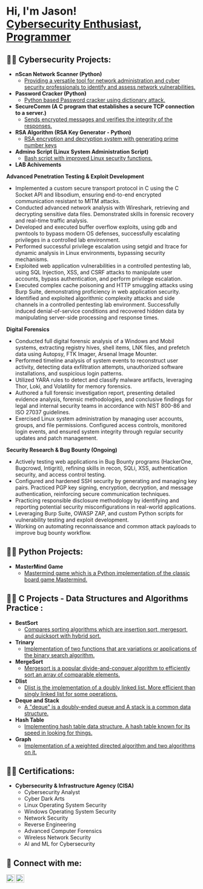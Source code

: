 <h1>Hi, I'm Jason! <br/><a href="https://www.linkedin.com/in/jasonaksu/">Cybersecurity Enthusiast</a>, <a href="https://github.com/jasonaksu">Programmer</a>

<h2>👨‍💻 Cybersecurity Projects:</h2>

- <b>nScan Network Scanner (Python)</b>
  - [Providing a versatile tool for network administration and cyber security professionals to identify and assess network vulnerabilities.](https://github.com/jasonaksu/CY_Projects/tree/main/nScan)
- <b>Password Cracker (Python)</b>
  - [Python based Password cracker using dictionary attack.](https://github.com/jasonaksu/CY_Projects/tree/main/passCracker)
- <b>SecureComm (A C program that establishes a secure TCP connection to a server.) </b>
  - [Sends encrypted messages and verifies the integrity of the responses.](https://github.com/jasonaksu/CY_Projects/tree/main/SecureComm)
- <b>RSA Algorithm (RSA Key Generator - Python) </b>
  - [RSA encryption and decryption system with generating prime number keys](https://github.com/jasonaksu/CY_Projects/tree/main/%20rsaAlgorithm)
- <b>Admino Script (Linux System Administration Script) </b>
  - [Bash script with improved Linux security functions.](https://github.com/jasonaksu/CY_Projects/tree/main/adminoScript)
- <b>LAB Achivements</b>

<b>Advanced Penetration Testing & Exploit Development</b>
  - Implemented a custom secure transport protocol in C using the C Socket API and libsodium, ensuring end-to-end encrypted communication resistant to MITM attacks.
  - Conducted advanced network analysis with Wireshark, retrieving and decrypting sensitive data files. Demonstrated skills in forensic recovery and real-time traffic analysis.
  - Developed and executed buffer overflow exploits, using gdb and pwntools to bypass modern OS defenses, successfully escalating privileges in a controlled lab environment.
  - Performed successful privilege escalation using setgid and ltrace for dynamic analysis in Linux environments, bypassing security mechanisms.
  - Exploited web application vulnerabilities in a controlled pentesting lab, using SQL Injection, XSS, and CSRF attacks to manipulate user accounts, bypass authentication, and perform privilege escalation.
  - Executed complex cache poisoning and HTTP smuggling attacks using Burp Suite, demonstrating proficiency in web application security.
  - Identified and exploited algorithmic complexity attacks and side channels in a controlled pentesting lab environment. Successfully induced denial-of-service conditions and recovered hidden data by manipulating server-side processing and response times.

<b>Digital Forensics</b>
  - Conducted full digital forensic analysis of a Windows and Mobil systems, extracting registry hives, shell items, LNK files, and prefetch data using Autopsy, FTK Imager, Arsenal Image Mounter.
  - Performed timeline analysis of system events to reconstruct user activity, detecting data exfiltration attempts, unauthorized software installations, and suspicious login patterns.
  - Utilized YARA rules to detect and classify malware artifacts, leveraging Thor, Loki, and Volatility for memory forensics.
  - Authored a full forensic investigation report, presenting detailed evidence analysis, forensic methodologies, and conclusive findings for legal and internal security teams in accordance with NIST 800-86 and ISO 27037 guidelines.
  - Exercised Linux system administration by managing user accounts, groups, and file permissions. Configured access controls, monitored login events, and ensured system integrity through regular security updates and patch management.

<b>Security Research & Bug Bounty (Ongoing)</b>
  - Actively testing web applications in Bug Bounty programs (HackerOne, Bugcrowd, Intigriti), refining skills in recon, SQLi, XSS, authentication security, and access control testing.
  - Configured and hardened SSH security by generating and managing key pairs. Practiced PGP key signing, encryption, decryption, and message authentication, reinforcing secure communication techniques.
  - Practicing responsible disclosure methodology by identifying and reporting potential security misconfigurations in real-world applications.
  - Leveraging Burp Suite, OWASP ZAP, and custom Python scripts for vulnerability testing and exploit development.
  - Working on automating reconnaissance and common attack payloads to improve bug bounty workflow.


 

<h2>👨‍💻 Python Projects:</h2>

- <b>MasterMind Game</b>
  - [Mastermind game which is a Python implementation of the classic board game Mastermind.](https://github.com/jasonaksu/Python_Projects/tree/master/MasterMind-Game)



<h2>👨‍💻 C Projects - Data Structures and Algorithms Practice :</h2>

- <b>BestSort</b>
  - [Compares sorting algorithms which are insertion sort, mergesort, and quicksort with hybrid sort.](https://github.com/jasonaksu/C_Projects/tree/main/BestSort)
- <b>Trinary</b>
  - [Implementation of two functions that are variations or applications of the binary search algorithm.](https://github.com/jasonaksu/C_Projects/tree/main/Trinary)
- <b>MergeSort</b>
  - [Mergesort is a popular divide-and-conquer algorithm to efficiently sort an array of comparable elements.](https://github.com/jasonaksu/C_Projects/tree/main/MergeSort)
- <b>Dlist</b>
  - [Dlist is the implementation of a doubly linked list. More efficient than singly linked list for some operations. ](https://github.com/jasonaksu/C_Projects/tree/main/Dlist)
- <b>Deque and Stack</b>
  - [A "deque" is a doubly-ended queue and A stack is a common data structure.](https://github.com/jasonaksu/C_Projects/tree/main/Deque_and_Stack)
- <b>Hash Table</b>
  - [Implementing hash table data structure. A hash table known for its speed in looking for things.](https://github.com/jasonaksu/C_Projects/tree/main/hash_table)
- <b>Graph</b>
  - [Implementation of a weighted directed algorithm and two algorithms on it.](https://github.com/jasonaksu/C_Projects/tree/main/The_Graph)

<h2>👨‍💻 Certifications:</h2>

- <b>Cybersecurity & Infrastructure Agency (CISA)</b>
  - Cybersecurity Analyst
  - Cyber Dark Arts
  - Linux Operating System Security
  - Windows Operating System Security
  - Network Security
  - Reverse Engineering
  - Advanced Computer Forensics
  - Wireless Network Security
  - AI and ML for Cybersecurity



<h2> 🤳 Connect with me:</h2>

[<img align="left" alt="jh_aksu | Twitter" width="22px" src="https://cdn.jsdelivr.net/npm/simple-icons@v3/icons/twitter.svg" />][twitter]
[<img align="left" alt="jasonaksu | LinkedIn" width="22px" src="https://cdn.jsdelivr.net/npm/simple-icons@v3/icons/linkedin.svg" />][linkedin]

[twitter]: https://twitter.com/jh_aksu
[linkedin]: https://linkedin.com/in/jasonaksu

<!--
**jasonaksu/jasonaksu** is a ✨ _special_ ✨ repository because its `README.md` (this file) appears on your GitHub profile.

Here are some ideas to get you started:

- 🔭 I’m currently working on ...
- 🌱 I’m currently learning ...
- 👯 I’m looking to collaborate on ...
- 🤔 I’m looking for help with ...
- 💬 Ask me about ...
- 📫 How to reach me: ...
- 😄 Pronouns: ...
- ⚡ Fun fact: ...
-->
